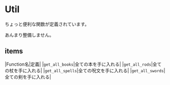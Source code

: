 # Util
ちょっと便利な関数が定義されています。

あんまり整備しません。

## items
|Function名|定義|
|`get_all_books`|全ての本を手に入れる|
|`get_all_rods`|全ての杖を手に入れる|
|`get_all_spells`|全ての呪文を手に入れる|
|`get_all_swords`|全ての剣を手に入れる|
